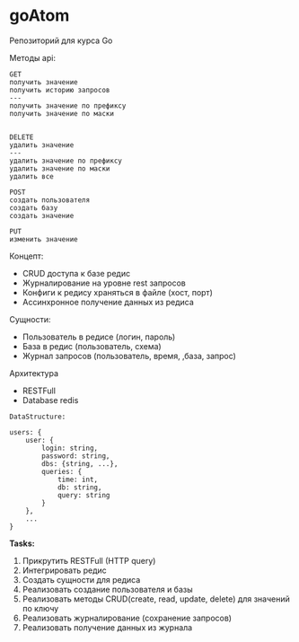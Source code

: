 # goAtom
Репозиторий для курса Go

Методы api:
```
GET
получить значение
получить историю запросов
---
получить значение по префиксу
получить значение по маски


DELETE
удалить значение
---
удалить значение по префиксу
удалить значение по маски
удалить все

POST
создать пользователя
создать базу
создать значение

PUT
изменить значение

```
Концепт:
  * CRUD доступа к базе редис
  * Журналирование на уровне rest запросов
  * Конфиги к редису храняться в файле (хост, порт)
  * Ассинхронное получение данных из редиса

Сущности:
  * Пользователь в редисе (логин, пароль)
  * База в редис (пользователь, схема)
  * Журнал запросов (пользователь, время, ,база, запрос)


  
 Архитектура
 * RESTFull
 * Database redis
 
```
DataStructure:

users: {
    user: {
        login: string,
        password: string,
        dbs: {string, ...},
        queries: {
            time: int,
            db: string,
            query: string
        }
    },
    ...
}

```

**Tasks:**
  1. Прикрутить RESTFull (HTTP query)
  1. Интегрировать редис
  1. Создать сущности для редиса
  1. Реализовать создание пользователя и базы
  1. Реализовать методы CRUD(create, read, update, delete) для значений по ключу
  1. Реализовать журналирование (сохранение запросов)
  1. Реализовать получение данных из журнала